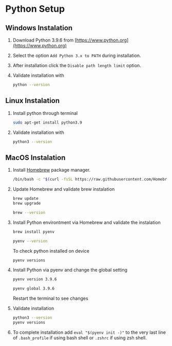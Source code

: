 # Python Setup

## Windows Instalation

1. Download Python 3.9.6 from [https://www.python.org](https://www.python.org)

2. Select the option `Add Python 3.x to PATH` during installation.

3. After installation click the `Disable path length limit` option.

4. Validate installation with

    ```bash
    python --version
    ```

## Linux Instalation

1. Install python through terminal

    ```bash
    sudo apt-get install python3.9
    ```

2. Validate installation with

    ```bash
    python3 --version
    ```

## MacOS Instalation

1. Install [Homebrew](https://brew.sh) package manager.

    ```bash
    /bin/bash -c "$(curl -fsSL https://raw.githubusercontent.com/Homebrewinstall/HEAD/install.sh)"
    ```

2. Update Homebrew and validate brew instalation

    ```bash
    brew update
    brew upgrade
    ```

    ```bash
    brew --version
    ```

3. Install Python environtment via Homebrew and validate the instalation

    ```bash
    brew install pyenv
    ```

    ```bash
    pyenv --version
    ```

    To check python installed on device

    ```bash
    pyenv versions
    ```

4. Install Python via pyenv and change the global setting

    ```bash
    pyenv version 3.9.6
    ```

    ```bash
    pyenv global 3.9.6
    ```

    Restart the terminal to see changes

5. Validate installation

    ```bash
    python3 --version
    pyenv versions
    ```

6. To complete installation add `eval "$(pyenv init -)"` to the very last line of `.bash_profile` if using bash shell or `.zshrc` if using zsh shell.
